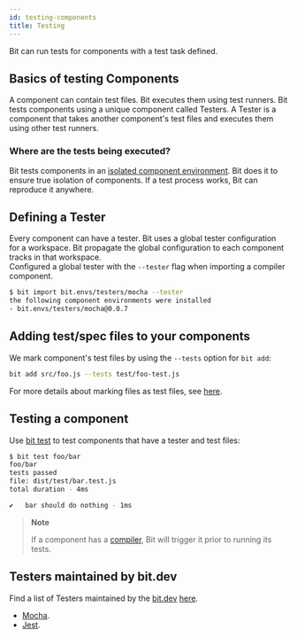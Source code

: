 ```yaml
---
id: testing-components
title: Testing
---
```


Bit can run tests for components with a test task defined.

## Basics of testing Components

A component can contain test files. Bit executes them using test runners. Bit tests components using a unique component called Testers. A Tester is a component that takes another component's test files and executes them using other test runners.

### Where are the tests being executed?

Bit tests components in an [isolated component environment](/docs/ext-concepts.html#what-is-an-isolated-component-environment). Bit does it to ensure true isolation of components. If a test process works, Bit can reproduce it anywhere.

## Defining a Tester

Every component can have a tester. Bit uses a global tester configuration for a workspace. Bit propagate the global configuration to each component tracks in that workspace.  
Configured a global tester with the `--tester` flag when importing a compiler component.

```bash
$ bit import bit.envs/testers/mocha --tester
the following component environments were installed
- bit.envs/testers/mocha@0.0.7
```

## Adding test/spec files to your components

We mark component's test files by using the `--tests` option for `bit add`:

```bash
bit add src/foo.js --tests test/foo-test.js
```

For more details about marking files as test files, see [here](/docs/add-and-isolate-components#track-a-component-with-test-spec-files).

## Testing a component

Use [bit test](/docs/apis/cli-all#test) to test components that have a tester and test files:

```bash
$ bit test foo/bar
foo/bar
tests passed
file: dist/test/bar.test.js
total duration - 4ms

✔   bar should do nothing - 1ms
```

> **Note**
>
> If a component has a [compiler](/docs/building-components.html), Bit will trigger it prior to running its tests.

## Testers maintained by bit.dev

Find a list of Testers maintained by the [bit.dev](https://bit.dev) [here](https://bit.dev/bit/envs).

- [Mocha](https://bit.dev/bit/envs/testers/mocha).
- [Jest](https://bit.dev/bit/envs/testers/jest).